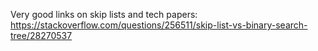 

Very good links on skip lists and tech papers:
https://stackoverflow.com/questions/256511/skip-list-vs-binary-search-tree/28270537